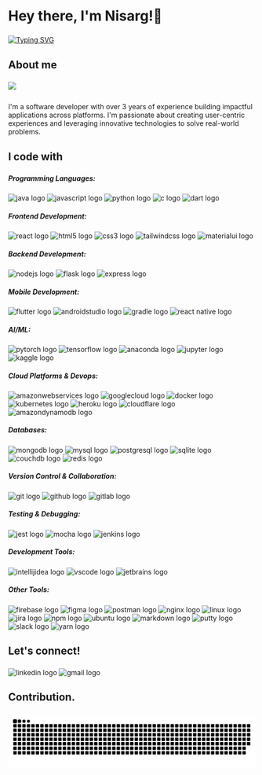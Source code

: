 <h1 align="left">Hey there, I'm Nisarg!👋</h1>

###

<p align="left">
<a href="https://git.io/typing-svg"><img src="https://readme-typing-svg.demolab.com?font=Fira+Code&weight=600&size=26&pause=1000&color=3F41F7&vCenter=true&random=false&width=800&lines=Solving+problems%2C+one+line+at+a+time.;Launching+features+into+the+world.;Squashing+bugs+like+a+pro.;Collaborating+with+brilliant+minds.;Building+software+with+global+impact.;Optimizing+for+performance+and+efficiency.;Committed+to+quality+and+craftsmanship." alt="Typing SVG" /></a>
</p>

###

<h2 align="left">About me</h2>

###

<div align="left">
  <img src="https://visitor-badge.laobi.icu/badge?page_id=NisargVaghela.NisargVaghela&left_text=Profile%20Views"  />
</div>

###

<p align="left">I'm a software developer with over 3 years of experience building impactful applications across platforms.  I'm passionate about creating user-centric experiences and leveraging innovative technologies to solve real-world problems.</p>

###

<h2 align="left">I code with</h2>

###

<h5>Programming Languages:</h5>
<div align="left">
<img src="https://skillicons.dev/icons?i=java" height="40" alt="java logo" /> 
<img src="https://skillicons.dev/icons?i=js" height="40" alt="javascript logo" /> 
<img src="https://skillicons.dev/icons?i=py" height="40" alt="python logo" /> 
<img src="https://skillicons.dev/icons?i=c" height="40" alt="c logo" /> 
<img src="https://skillicons.dev/icons?i=dart" height="40" alt="dart logo" /> 
</div>

<h5>Frontend Development:</h5>
<div align="left">
<img src="https://skillicons.dev/icons?i=react" height="40" alt="react logo" /> 
<img src="https://skillicons.dev/icons?i=html" height="40" alt="html5 logo" /> 
<img src="https://skillicons.dev/icons?i=css" height="40" alt="css3 logo" /> 
<img src="https://skillicons.dev/icons?i=tailwind" height="40" alt="tailwindcss logo" /> 
<img src="https://skillicons.dev/icons?i=materialui" height="40" alt="materialui logo"  />
</div>

<h5>Backend Development:</h5>
<div align="left">
<img src="https://skillicons.dev/icons?i=nodejs" height="40" alt="nodejs logo" /> 
<img src="https://skillicons.dev/icons?i=flask" height="40" alt="flask logo" />  
<img src="https://skillicons.dev/icons?i=express" height="40" alt="express logo"  />
</div>

<h5>Mobile Development:</h5>
<div align="left">
<img src="https://skillicons.dev/icons?i=flutter" height="40" alt="flutter logo" /> 
<img src="https://skillicons.dev/icons?i=androidstudio" height="40" alt="androidstudio logo" />  
<img src="https://skillicons.dev/icons?i=gradle" height="40" alt="gradle logo"  />
<img src="https://skillicons.dev/icons?i=react" height="40" alt="react native logo" /> 
</div>

<h5>AI/ML:</h5>
<div align="left">
<img src="https://skillicons.dev/icons?i=pytorch" height="40" alt="pytorch logo" /> 
<img src="https://skillicons.dev/icons?i=tensorflow" height="40" alt="tensorflow logo" /> 
<img src="https://cdn.jsdelivr.net/gh/devicons/devicon/icons/anaconda/anaconda-original.svg" height="40" alt="anaconda logo" />
<img src="https://cdn.simpleicons.org/jupyter/F37626" height="40" alt="jupyter logo"  />
<img src="https://cdn.jsdelivr.net/gh/devicons/devicon/icons/kaggle/kaggle-original.svg" height="40" alt="kaggle logo"  />  
</div>

<h5>Cloud Platforms & Devops:</h5>
<div align="left">
<img src="https://skillicons.dev/icons?i=aws" height="40" alt="amazonwebservices logo" /> 
<img src="https://skillicons.dev/icons?i=gcp" height="40" alt="googlecloud logo" /> 
<img src="https://skillicons.dev/icons?i=docker" height="40" alt="docker logo" /> 
<img src="https://skillicons.dev/icons?i=kubernetes" height="40" alt="kubernetes logo" /> 
<img src="https://skillicons.dev/icons?i=heroku" height="40" alt="heroku logo" /> 
<img src="https://skillicons.dev/icons?i=cloudflare" height="40" alt="cloudflare logo"  />
<img src="https://skillicons.dev/icons?i=dynamodb" height="40" alt="amazondynamodb logo" /> 
</div>

<h5>Databases:</h5>
<div align="left">
<img src="https://skillicons.dev/icons?i=mongodb" height="40" alt="mongodb logo" /> 
<img src="https://skillicons.dev/icons?i=mysql" height="40" alt="mysql logo" /> 
<img src="https://skillicons.dev/icons?i=postgres" height="40" alt="postgresql logo" /> 
<img src="https://skillicons.dev/icons?i=sqlite" height="40" alt="sqlite logo" />
<img src="https://cdn.jsdelivr.net/gh/devicons/devicon/icons/couchdb/couchdb-original.svg" height="40" alt="couchdb logo"  /> 
<img src="https://skillicons.dev/icons?i=redis" height="40" alt="redis logo" /> 
</div>

<h5>Version Control & Collaboration:</h5>
<div align="left">
<img src="https://skillicons.dev/icons?i=git" height="40" alt="git logo" /> 
<img src="https://skillicons.dev/icons?i=github" height="40" alt="github logo" /> 
<img src="https://skillicons.dev/icons?i=gitlab" height="40" alt="gitlab logo" /> 
</div>

<h5>Testing & Debugging:</h5>
<div align="left">
<img src="https://skillicons.dev/icons?i=jest" height="40" alt="jest logo" /> 
<img src="https://cdn.jsdelivr.net/gh/devicons/devicon/icons/mocha/mocha-original.svg" height="40" alt="mocha logo" /> 
<img src="https://skillicons.dev/icons?i=jenkins" height="40" alt="jenkins logo"  />
</div>

<h5>Development Tools:</h5>
<div align="left">
<img src="https://skillicons.dev/icons?i=idea" height="40" alt="intellijidea logo"  />
<img src="https://skillicons.dev/icons?i=vscode" height="40" alt="vscode logo"  />  
<img src="https://cdn.jsdelivr.net/gh/devicons/devicon/icons/jetbrains/jetbrains-original.svg" height="40" alt="jetbrains logo" />
</div>

<h5>Other Tools:</h5>
<div align="left">
<img src="https://skillicons.dev/icons?i=firebase" height="40" alt="firebase logo"  />
<img src="https://skillicons.dev/icons?i=figma" height="40" alt="figma logo"  />
<img src="https://skillicons.dev/icons?i=postman" height="40" alt="postman logo" /> 
<img src="https://skillicons.dev/icons?i=nginx" height="40" alt="nginx logo" /> 
<img src="https://cdn.jsdelivr.net/gh/devicons/devicon/icons/linux/linux-original.svg" height="40" alt="linux logo" /> 
<img src="https://cdn.simpleicons.org/jira/0052CC" height="40" alt="jira logo" />
<img src="https://cdn.jsdelivr.net/gh/devicons/devicon/icons/npm/npm-original-wordmark.svg" height="40" alt="npm logo" /> 
<img src="https://cdn.simpleicons.org/ubuntu/E95420" height="40" alt="ubuntu logo" /> 
<img src="https://cdn.jsdelivr.net/gh/devicons/devicon/icons/markdown/markdown-original.svg" height="40" alt="markdown logo" /> 
<img src="https://cdn.jsdelivr.net/gh/devicons/devicon/icons/putty/putty-original.svg" height="40" alt="putty logo" />  
<img src="https://cdn.jsdelivr.net/gh/devicons/devicon/icons/slack/slack-original.svg" height="40" alt="slack logo" /> 
<img src="https://cdn.jsdelivr.net/gh/devicons/devicon/icons/yarn/yarn-original.svg" height="40" alt="yarn logo" />  
</div>

###

<h2 align="left">Let's connect!</h2>

###

<div align="left">  
  <a href="https://www.linkedin.com/in/nisarg-vaghela/" style="text-decoration: none;">
    <img src="https://raw.githubusercontent.com/maurodesouza/profile-readme-generator/master/src/assets/icons/social/linkedin/default.svg" width="52" height="40" alt="linkedin logo"  />
  </a>
  <a href="mailto:vaghela.nisarg77@gmail.com" style="text-decoration: none;">
    <img src="https://raw.githubusercontent.com/maurodesouza/profile-readme-generator/master/src/assets/icons/social/gmail/default.svg" width="52" height="40" alt="gmail logo"  />
  </a>
</div>

###

<h2 align="left">Contribution.</h2>

###

<img src="https://raw.githubusercontent.com/NisargVaghela/NisargVaghela/output/snake.svg" alt="Snake animation" />

###
